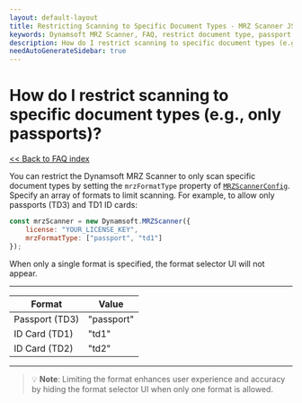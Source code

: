 ```yaml
---
layout: default-layout
title: Restricting Scanning to Specific Document Types - MRZ Scanner JS FAQs
keywords: Dynamsoft MRZ Scanner, FAQ, restrict document type, passport only, MRZScannerConfig, mrzFormatType
description: How do I restrict scanning to specific document types (e.g., only passports)? - MRZ Scanner JS FAQs.
needAutoGenerateSidebar: true
---
```


# How do I restrict scanning to specific document types (e.g., only passports)?

[<< Back to FAQ index](index.md)

You can restrict the Dynamsoft MRZ Scanner to only scan specific document types by setting the `mrzFormatType` property of [`MRZScannerConfig`](https://www.dynamsoft.com/mrz-scanner/docs/web/api/mrz-scanner.html#mrzscannerconfig). Specify an array of formats to limit scanning. For example, to allow only passports (TD3) and TD1 ID cards:

```js
const mrzScanner = new Dynamsoft.MRZScanner({
    license: "YOUR_LICENSE_KEY",
    mrzFormatType: ["passport", "td1"]
});
````

When only a single format is specified, the format selector UI will not appear.

---

| **Format**     | **Value**  |
| -------------- | ---------- |
| Passport (TD3) | "passport" |
| ID Card (TD1)  | "td1"      |
| ID Card (TD2)  | "td2"      |

---

> 💡 **Note**:
> Limiting the format enhances user experience and accuracy by hiding the format selector UI when only one format is allowed.

